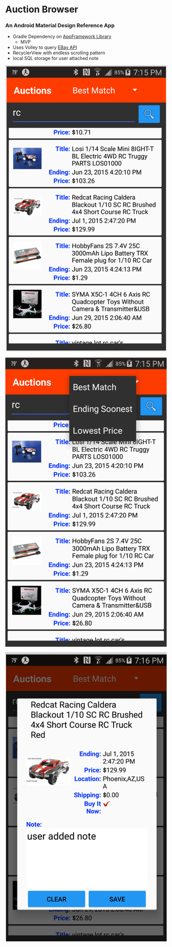 # Auction Browser

### An Android Material Design Reference App

* Gradle Dependency on [AppFramework Library](https://github.com/balch/MockTrade/tree/master/AppFramework)
    * MVP
* Uses Volley to query [EBay API](http://developer.ebay.com/Devzone/finding/CallRef/findItemsByKeywords.html)
* RecyclerView with endless scrolling pattern
* local SQL storage for user attached note


![Screen Shot 1](./AuctionBrowser_ss1.png)

![Screen Shot 2](./AuctionBrowser_ss2.png)

![Screen Shot 3](./AuctionBrowser_ss3.png)